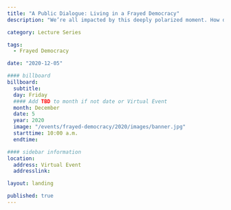 ```yaml
---
title: "A Public Dialogue: Living in a Frayed Democracy"
description: "We’re all impacted by this deeply polarized moment. How do we navigate life while political and cultural divisions are dangerously amplified and the world’s oldest democracies are under threat?"

category: Lecture Series

tags:
  - Frayed Democracy

date: "2020-12-05"

#### billboard
billboard:
  subtitle: 
  day: Friday
  #### Add TBD to month if not date or Virtual Event
  month: December
  date: 5
  year: 2020
  image: "/events/frayed-democracy/2020/images/banner.jpg"
  starttime: 10:00 a.m.
  endtime: 

#### sidebar information
location:
  address: Virtual Event
  addresslink: 

layout: landing

published: true
---
```




